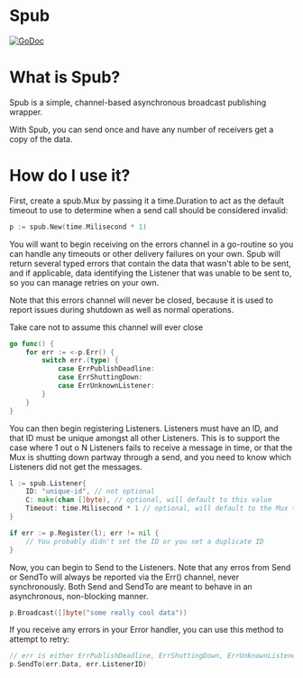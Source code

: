 # Spub
[![GoDoc](http://img.shields.io/badge/go-documentation-blue.svg?style=flat-square)](http://godoc.org/github.com/StabbyCutyou/spub)

# What is Spub?
Spub is a simple, channel-based asynchronous broadcast publishing wrapper.

With Spub, you can send once and have any number of receivers get a copy of the data.

# How do I use it?

First, create a spub.Mux by passing it a time.Duration to act as the default timeout to use to determine when a send call should be considered invalid:

```go
p := spub.New(time.Milisecond * 1)
```

You will want to begin receiving on the errors channel in a go-routine so you can handle any timeouts or other delivery failures on your own. Spub will return several typed errors that contain the data that wasn't able to be sent, and if applicable, data identifying the Listener that was unable to be sent to, so you can manage retries on your own.

Note that this errors channel will never be closed, because it is used to report issues during shutdown as well as normal operations.

Take care not to assume this channel will ever close

```go
go func() {
    for err := <-p.Err() {
        switch err.(type) {
            case ErrPublishDeadline:
            case ErrShuttingDown:
            case ErrUnknownListener:
        }
    }
}
```

You can then begin registering Listeners. Listeners must have an ID, and that ID must be unique amongst all other Listeners. This is to support the case where 1 out o N Listeners fails to receive a message in time, or that the Mux is shutting down partway through a send, and you need to know which Listeners did not get the messages.

```go
l := spub.Listener{
    ID: "unique-id", // not optional
    C: make(chan []byte), // optional, will default to this value
    Timeout: time.Milisecond * 1 // optional, will default to the Mux timeout you specified
}

if err := p.Register(l); err != nil {
    // You probably didn't set the ID or you set a duplicate ID
}
```

Now, you can begin to Send to the Listeners. Note that any erros from Send or SendTo will always be reported via the Err() channel, never synchronously. Both Send and SendTo are meant to behave in an asynchronous, non-blocking manner.

```go
p.Broadcast([]byte("some really cool data"))
```

If you receive any errors in your Error handler, you can use this method to attempt to retry:

```go
// err is either ErrPublishDeadline, ErrShuttingDown, ErrUnknownListener
p.SendTo(err.Data, err.ListenerID)
```